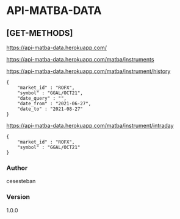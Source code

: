 # API-MATBA-DATA

## [GET-METHODS]

https://api-matba-data.herokuapp.com/

https://api-matba-data.herokuapp.com/matba/instruments

https://api-matba-data.herokuapp.com/matba/instrument/history

```
{
    "market_id" : "ROFX",
    "symbol" : "GGAL/OCT21",
    "date_query" : "",
    "date_from" : "2021-06-27",
    "date_to" : "2021-08-27"
}
```

https://api-matba-data.herokuapp.com/matba/instrument/intraday

```
{
    "market_id" : "ROFX",
    "symbol" : "GGAL/OCT21"
}
```

### Author

cesesteban

### Version

1.0.0
